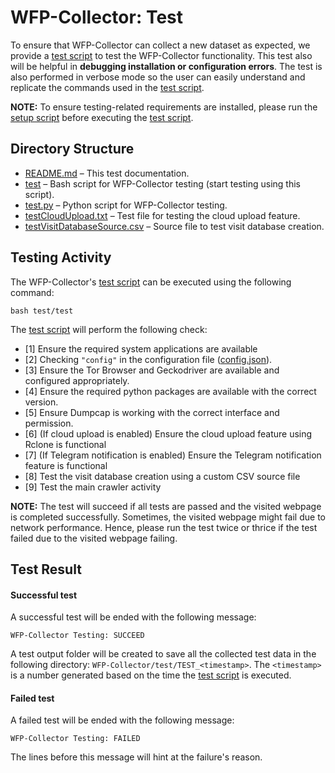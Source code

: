 # WFP-Collector: Test
To ensure that WFP-Collector can collect a new dataset as expected, we provide a [test script](test) to test the WFP-Collector functionality. This test also will be helpful in **debugging installation or configuration errors**. The test is also performed in verbose mode so the user can easily understand and replicate the commands used in the [test script](test).

**NOTE:** To ensure testing-related requirements are installed, please run the [setup script](../setup/setup) before executing the [test script](test).


## Directory Structure
* [README.md](README.md) – This test documentation.
* [test](test) – Bash script for WFP-Collector testing (start testing using this script).
* [test.py](test.py) – Python script for WFP-Collector testing.
* [testCloudUpload.txt](testCloudUpload.txt) – Test file for testing the cloud upload feature.
* [testVisitDatabaseSource.csv](testVisitDatabaseSource.csv) – Source file to test visit database creation.


## Testing Activity
The WFP-Collector's [test script](test) can be executed using the following command:

```
bash test/test
```

The [test script](test) will perform the following check:
* [1] Ensure the required system applications are available
* [2] Checking `"config"` in the configuration file ([config.json](../config.json)).
* [3] Ensure the Tor Browser and Geckodriver are available and configured appropriately.
* [4] Ensure the required python packages are available with the correct version.
* [5] Ensure Dumpcap is working with the correct interface and permission.
* [6] (If cloud upload is enabled) Ensure the cloud upload feature using Rclone is functional
* [7] (If Telegram notification is enabled) Ensure the Telegram notification feature is functional
* [8] Test the visit database creation using a custom CSV source file
* [9] Test the main crawler activity

**NOTE:** The test will succeed if all tests are passed and the visited webpage is completed successfully. Sometimes, the visited webpage might fail due to network performance. Hence, please run the test twice or thrice if the test failed due to the visited webpage failing.


## Test Result
#### Successful test
A successful test will be ended with the following message:
```
WFP-Collector Testing: SUCCEED
```
A test output folder will be created to save all the collected test data in the following directory: `WFP-Collector/test/TEST_<timestamp>`. The `<timestamp>` is a number generated based on the time the [test script](test) is executed.

#### Failed test
A failed test will be ended with the following message:
```
WFP-Collector Testing: FAILED
```
The lines before this message will hint at the failure's reason.


